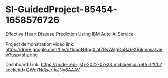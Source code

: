 # SI-GuidedProject-85454-1658576726
Effective Heart Disease Prediction Using IBM Auto AI Service

Project demonstration video link: https://drive.google.com/file/d/1duoN9pg0latZRvWjIgObRJ1eXBikmosa/view?usp=sharing

Dashboard Link: https://node-red-jjsfj-2022-07-23.mybluemix.net/ui/#!/0?socketid=QWc7NdjsJr-kJNy6AAAV
